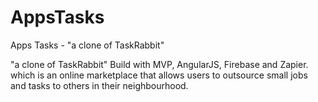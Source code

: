 # AppsTasks
Apps Tasks - "a clone of TaskRabbit"

"a clone of TaskRabbit" Build with MVP, AngularJS, Firebase and Zapier. which is an online marketplace that allows users to outsource small jobs and tasks to others in their neighbourhood. 


